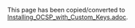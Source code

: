 This page has been copied/converted to [Installing_OCSP_with_Custom_Keys.adoc](Installing_OCSP_with_Custom_Keys.adoc).
